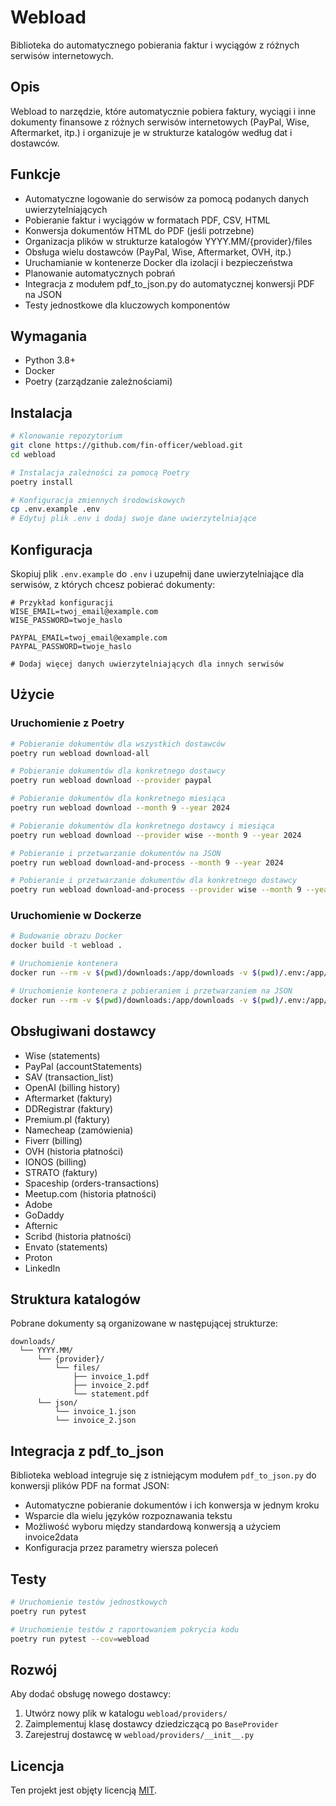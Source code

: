 # Webload

Biblioteka do automatycznego pobierania faktur i wyciągów z różnych serwisów internetowych.

## Opis

Webload to narzędzie, które automatycznie pobiera faktury, wyciągi i inne dokumenty finansowe z różnych serwisów internetowych (PayPal, Wise, Aftermarket, itp.) i organizuje je w strukturze katalogów według dat i dostawców.

## Funkcje

- Automatyczne logowanie do serwisów za pomocą podanych danych uwierzytelniających
- Pobieranie faktur i wyciągów w formatach PDF, CSV, HTML
- Konwersja dokumentów HTML do PDF (jeśli potrzebne)
- Organizacja plików w strukturze katalogów YYYY.MM/{provider}/files
- Obsługa wielu dostawców (PayPal, Wise, Aftermarket, OVH, itp.)
- Uruchamianie w kontenerze Docker dla izolacji i bezpieczeństwa
- Planowanie automatycznych pobrań
- Integracja z modułem pdf_to_json.py do automatycznej konwersji PDF na JSON
- Testy jednostkowe dla kluczowych komponentów

## Wymagania

- Python 3.8+
- Docker
- Poetry (zarządzanie zależnościami)

## Instalacja

```bash
# Klonowanie repozytorium
git clone https://github.com/fin-officer/webload.git
cd webload

# Instalacja zależności za pomocą Poetry
poetry install

# Konfiguracja zmiennych środowiskowych
cp .env.example .env
# Edytuj plik .env i dodaj swoje dane uwierzytelniające
```

## Konfiguracja

Skopiuj plik `.env.example` do `.env` i uzupełnij dane uwierzytelniające dla serwisów, z których chcesz pobierać dokumenty:

```
# Przykład konfiguracji
WISE_EMAIL=twoj_email@example.com
WISE_PASSWORD=twoje_haslo

PAYPAL_EMAIL=twoj_email@example.com
PAYPAL_PASSWORD=twoje_haslo

# Dodaj więcej danych uwierzytelniających dla innych serwisów
```

## Użycie

### Uruchomienie z Poetry

```bash
# Pobieranie dokumentów dla wszystkich dostawców
poetry run webload download-all

# Pobieranie dokumentów dla konkretnego dostawcy
poetry run webload download --provider paypal

# Pobieranie dokumentów dla konkretnego miesiąca
poetry run webload download --month 9 --year 2024

# Pobieranie dokumentów dla konkretnego dostawcy i miesiąca
poetry run webload download --provider wise --month 9 --year 2024

# Pobieranie i przetwarzanie dokumentów na JSON
poetry run webload download-and-process --month 9 --year 2024

# Pobieranie i przetwarzanie dokumentów dla konkretnego dostawcy
poetry run webload download-and-process --provider wise --month 9 --year 2024 --languages pol eng
```

### Uruchomienie w Dockerze

```bash
# Budowanie obrazu Docker
docker build -t webload .

# Uruchomienie kontenera
docker run --rm -v $(pwd)/downloads:/app/downloads -v $(pwd)/.env:/app/.env webload download-all

# Uruchomienie kontenera z pobieraniem i przetwarzaniem na JSON
docker run --rm -v $(pwd)/downloads:/app/downloads -v $(pwd)/.env:/app/.env webload download-and-process --month 9 --year 2024
```

## Obsługiwani dostawcy

- Wise (statements)
- PayPal (accountStatements)
- SAV (transaction_list)
- OpenAI (billing history)
- Aftermarket (faktury)
- DDRegistrar (faktury)
- Premium.pl (faktury)
- Namecheap (zamówienia)
- Fiverr (billing)
- OVH (historia płatności)
- IONOS (billing)
- STRATO (faktury)
- Spaceship (orders-transactions)
- Meetup.com (historia płatności)
- Adobe
- GoDaddy
- Afternic
- Scribd (historia płatności)
- Envato (statements)
- Proton
- LinkedIn

## Struktura katalogów

Pobrane dokumenty są organizowane w następującej strukturze:

```
downloads/
  └── YYYY.MM/
      └── {provider}/
          └── files/
              ├── invoice_1.pdf
              ├── invoice_2.pdf
              └── statement.pdf
      └── json/
          └── invoice_1.json
          └── invoice_2.json
```

## Integracja z pdf_to_json

Biblioteka webload integruje się z istniejącym modułem `pdf_to_json.py` do konwersji plików PDF na format JSON:

- Automatyczne pobieranie dokumentów i ich konwersja w jednym kroku
- Wsparcie dla wielu języków rozpoznawania tekstu
- Możliwość wyboru między standardową konwersją a użyciem invoice2data
- Konfiguracja przez parametry wiersza poleceń

## Testy

```bash
# Uruchomienie testów jednostkowych
poetry run pytest

# Uruchomienie testów z raportowaniem pokrycia kodu
poetry run pytest --cov=webload
```

## Rozwój

Aby dodać obsługę nowego dostawcy:

1. Utwórz nowy plik w katalogu `webload/providers/`
2. Zaimplementuj klasę dostawcy dziedziczącą po `BaseProvider`
3. Zarejestruj dostawcę w `webload/providers/__init__.py`

## Licencja

Ten projekt jest objęty licencją [MIT](LICENSE).
